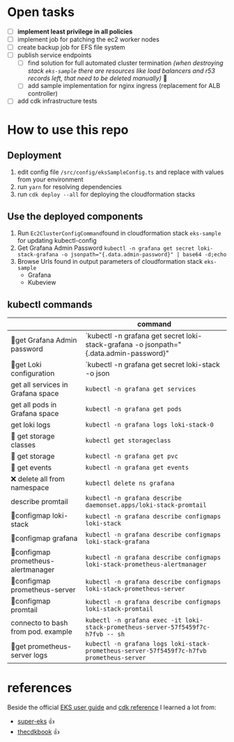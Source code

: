 # Open tasks
- [ ] **implement least privilege in all policies**
- [ ] implement job for patching the ec2 worker nodes 
- [ ] create backup job for EFS file system
- [ ] publish service endpoints
  - [ ] find solution for full automated cluster termination *(when destroying stack `eks-sample` there are resources like load balancers and r53 records left, that need to be deleted manually)* 💩
  - [ ] add sample implementation for nginx ingress (replacement for ALB controller)
- [ ] add cdk infrastructure tests

# How to use this repo
## Deployment
1. edit config file `/src/config/eksSampleConfig.ts` and replace with values from your environment
1. run `yarn` for resolving dependencies
1. run `cdk deploy --all` for deploying the cloudformation stacks

## Use the deployed components
1. Run `Ec2ClusterConfigCommand`found in cloudformation stack `eks-sample` for updating kubectl-config 
1. Get Grafana Admin Password `kubectl -n grafana get secret loki-stack-grafana -o jsonpath="{.data.admin-password}" | base64 -d;echo`
1. Browse Urls found in output parameters of cloudformation stack `eks-sample`
   - Grafana
   - Kubeview

## kubectl commands
|                                  |command                                                                                                               |
|--                                |--                                                                                                                    |
|:key:get Grafana Admin password   |`kubectl -n grafana get secret loki-stack-grafana -o jsonpath="{.data.admin-password}" | base64 -d;echo`              |
|:key:get Loki configuration       |`kubectl -n grafana get secret loki-stack -o json | jq '.data."loki.yaml"' | tr -d "\"" | base64 -d`                  |
|get all services in Grafana space |`kubectl -n grafana get services`                                                                                     |
|get all pods in Grafana space     |`kubectl -n grafana get pods`                                                                                         |
|get loki logs                     |`kubectl -n grafana logs loki-stack-0`                                                                                |
|:floppy_disk: get storage classes |`kubectl get storageclass`                                                                                            |
|:floppy_disk: get storage         |`kubectl -n grafana get pvc`                                                                                          |
|:newspaper: get events            |`kubectl -n grafana get events`                                                                                       |
|:x: delete all from namespace     |`kubectl delete ns grafana`                                                                                           |
|describe promtail                 |`kubectl -n grafana describe daemonset.apps/loki-stack-promtail`                                                      |
|:wrench:configmap loki-stack      |`kubectl -n grafana describe configmaps loki-stack`                                                                   |
|:wrench:configmap grafana         |`kubectl -n grafana describe configmaps loki-stack-grafana`                                                           |
|:wrench:configmap prometheus-alertmanager |`kubectl -n grafana describe configmaps loki-stack-prometheus-alertmanager`                                           |
|:wrench:configmap prometheus-server|`kubectl -n grafana describe configmaps loki-stack-prometheus-server`                                                 |
|:wrench:configmap promtail        |`kubectl -n grafana describe configmaps loki-stack-promtail`                                                          |
|connecto to bash from pod. example|`kubectl -n grafana exec -it loki-stack-prometheus-server-57f5459f7c-h7fvb -- sh`                                     |
|:newspaper:get prometheus-server logs|`kubectl -n grafana logs loki-stack-prometheus-server-57f5459f7c-h7fvb prometheus-server`                             |

# references
Beside the official [EKS user guide](https://docs.aws.amazon.com/eks/latest/userguide/getting-started.html) and [cdk reference](https://docs.aws.amazon.com/cdk/api/v2/docs/aws-construct-library.html) I learned a lot from:
- [super-eks](https://github.com/superluminar-io/super-eks) :+1:
- [thecdkbook](https://www.thecdkbook.com/) :+1: